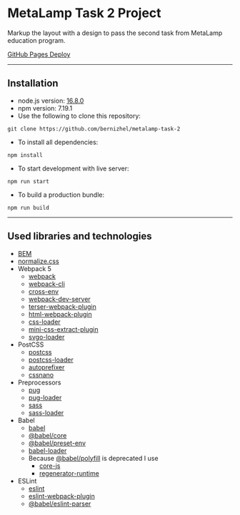 # MetaLamp Task 2 Project

Markup the layout with a design to pass the second task from MetaLamp education program.

[GitHub Pages Deploy](https://bernizhel.github.io/metalamp-task-2/)

---

## Installation

-   node.js version: [16.8.0](https://nodejs.org/en/download/current/)
-   npm version: 7.19.1
-   Use the following to clone this repository:

```
git clone https://github.com/bernizhel/metalamp-task-2
```

-   To install all dependencies:

```
npm install
```

-   To start development with live server:

```
npm run start
```

-   To build a production bundle:

```
npm run build
```

---

## Used libraries and technologies

-   [BEM](https://en.bem.info/methodology/quick-start/)
-   [normalize.css](https://github.com/necolas/normalize.css/)
-   Webpack 5
    -   [webpack](https://webpack.js.org/)
    -   [webpack-cli](https://webpack.js.org/api/cli/)
    -   [cross-env](https://www.npmjs.com/package//cross-env)
    -   [webpack-dev-server](https://webpack.js.org/configuration/dev-server/)
    -   [terser-webpack-plugin](https://www.npmjs.com/package/terser-webpack-plugin)
    -   [html-webpack-plugin](https://www.npmjs.com/package/html-webpack-plugin)
    -   [css-loader](https://webpack.js.org/loaders/css-loader/)
    -   [mini-css-extract-plugin](https://www.npmjs.com/package/mini-css-extract-plugin)
    -   [svgo-loader](https://github.com/svg/svgo-loader)
-   PostCSS
    -   [postcss](https://github.com/postcss/postcss)
    -   [postcss-loader](https://www.npmjs.com/package/postcss-loader)
    -   [autoprefixer](https://www.npmjs.com/package/autoprefixer)
    -   [cssnano](https://github.com/cssnano/cssnano)
-   Preprocessors
    -   [pug](https://pugjs.org/api/getting-started.html)
    -   [pug-loader](https://www.npmjs.com/package/pug-loader)
    -   [sass](https://sass-lang.com/install)
    -   [sass-loader](https://www.npmjs.com/package/sass-loader?activeTab=versions)
-   Babel
    -   [babel](https://babeljs.io/)
    -   [@babel/core](https://www.npmjs.com/package/@babel/core)
    -   [@babel/preset-env](https://www.npmjs.com/package/@babel/preset-env)
    -   [babel-loader](https://www.npmjs.com/package/babel-loader)
    -   Because [@babel/polyfill](https://babeljs.io/docs/en/babel-polyfill) is deprecated I use
        -   [core-js](https://www.npmjs.com/package/core-js)
        -   [regenerator-runtime](https://www.npmjs.com/package/regenerator-runtime)
-   ESLint
    -   [eslint](https://eslint.org/)
    -   [eslint-webpack-plugin](https://www.npmjs.com/package/eslint-webpack-plugin)
    -   [@babel/eslint-parser](https://www.npmjs.com/package/@babel/eslint-parser)
